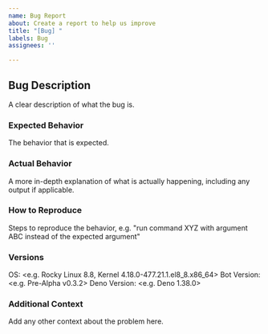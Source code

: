 ```yaml
---
name: Bug Report
about: Create a report to help us improve
title: "[Bug] "
labels: Bug
assignees: ''

---
```


## Bug Description
A clear description of what the bug is.

### Expected Behavior
The behavior that is expected.

### Actual Behavior
A more in-depth explanation of what is actually happening, including any output if applicable.

### How to Reproduce
Steps to reproduce the behavior, e.g. "run command XYZ with argument ABC instead of the expected argument"

### Versions
OS: <e.g. Rocky Linux 8.8, Kernel 4.18.0-477.21.1.el8_8.x86_64>
Bot Version: <e.g. Pre-Alpha v0.3.2>
Deno Version: <e.g. Deno 1.38.0>

### Additional Context
Add any other context about the problem here.
